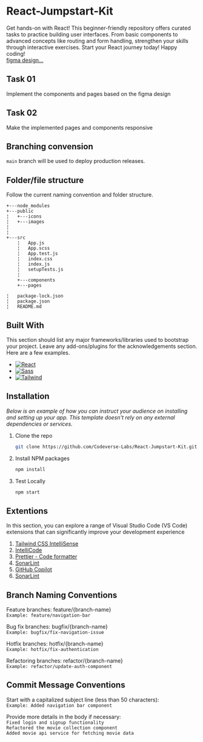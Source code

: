 # React-Jumpstart-Kit
Get hands-on with React! This beginner-friendly repository offers curated tasks to practice building user interfaces. From basic components to advanced concepts like routing and form handling, strengthen your skills through interactive exercises. Start your React journey today! Happy coding!
<br>
[figma design...]

## Task 01

Implement the components and pages based on the figma design

## Task 02

Make the implemented pages and components responsive

## Branching convension
`main` branch will be used to deploy production releases.

## Folder/file structure

Follow the current naming convention and folder structure.

```   
+---node_modules
+---public  
¦   +---icons       
¦   +---images
¦           
¦           
+---src
    ¦   App.js
    ¦   App.scss
    ¦   App.test.js
    ¦   index.css
    ¦   index.js
    ¦   setupTests.js
    ¦   
    +---components
    +---pages

¦   package-lock.json
¦   package.json
¦   README.md
```

## Built With

This section should list any major frameworks/libraries used to bootstrap your project. Leave any add-ons/plugins for the acknowledgements section. Here are a few examples.

* [![React][React.js]][React-url]
* [![Sass][Sass.com]][Sass-url]
* [![Tailwind][TailwindCSS]][Tailwind-url]

## Installation

_Below is an example of how you can instruct your audience on installing and setting up your app. This template doesn't rely on any external dependencies or services._

1. Clone the repo
   ```sh
   git clone https://github.com/Codeverse-Labs/React-Jumpstart-Kit.git
   ```
2. Install NPM packages
   ```sh
   npm install
   ```
3. Test Locally
   ```sh
   npm start
   ```
## Extentions

 In this section, you can explore a range of Visual Studio Code (VS Code) extensions that can significantly improve your development experience
  1. [Tailwind CSS IntelliSense]
  2. [IntelliCode]
  3. [Prettier - Code formatter]
  4. [SonarLint]
  5. [GitHub Copilot]
  6. [SonarLint]


## Branch Naming Conventions

Feature branches: feature/{branch-name}<br>
`Example: feature/navigation-bar`

Bug fix branches: bugfix/{branch-name}<br>
`Example: bugfix/fix-navigation-issue`

Hotfix branches: hotfix/{branch-name}<br>
`Example: hotfix/fix-authentication`

Refactoring branches: refactor/{branch-name}<br>
`Example: refactor/update-auth-component`

## Commit Message Conventions

Start with a capitalized subject line (less than 50 characters):<br>
`Example: Added navigation bar component`

Provide more details in the body if necessary:<br>
`Fixed login and signup functionality`<br>
`Refactored the movie collection component`<br>
`Added movie api service for fetching movie data`<br>


[React.js]: https://img.shields.io/badge/React-20232A?style=for-the-badge&logo=react&logoColor=61DAFB
[React-url]: https://reactjs.org/
[Sass.com]: https://img.shields.io/badge/sass-BF4080?style=for-the-badge&logo=sass&logoColor=white
[Sass-url]: https://sass-lang.com/
[TailwindCSS]: https://img.shields.io/badge/Tailwind-20232A?style=for-the-badge&logo=tailwindcss&logoColor=61DAFB
[tailwind-url]:https://tailwindcss.com/docs/installation
[figma design...]:https://www.figma.com/file/gYwNQU6m4jAqz3igxChCp2/Saintstream?type=design&node-id=18%3A2808&mode=design&t=ddJMY1hZWdqJFnvh-1

[Tailwind CSS IntelliSense]:https://marketplace.visualstudio.com/items?itemName=bradlc.vscode-tailwindcss
[IntelliCode]:https://marketplace.visualstudio.com/items?itemName=VisualStudioExptTeam.vscodeintellicode
[Prettier - Code formatter]:https://marketplace.visualstudio.com/items?itemName=esbenp.prettier-vscode
[SonarLint]:https://marketplace.visualstudio.com/items?itemName=SonarSource.sonarlint-vscode
[GitHub Copilot]:https://marketplace.visualstudio.com/items?itemName=GitHub.copilot
[SonarLint]:https://marketplace.visualstudio.com/items?itemName=SonarSource.sonarlint-vscode
